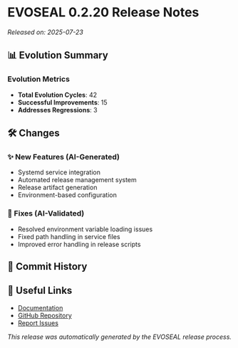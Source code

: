 # EVOSEAL 0.2.20 Release Notes

*Released on: 2025-07-23*

## 📊 Evolution Summary

### Evolution Metrics
- **Total Evolution Cycles**: 42
- **Successful Improvements**: 15
- **Addresses Regressions**: 3

## 🛠️ Changes

### ✨ New Features (AI-Generated)
- Systemd service integration
- Automated release management system
- Release artifact generation
- Environment-based configuration

### 🐛 Fixes (AI-Validated)
- Resolved environment variable loading issues
- Fixed path handling in service files
- Improved error handling in release scripts

## 📝 Commit History

## 🔗 Useful Links
- [Documentation](https://sha888.github.io/EVOSEAL/)
- [GitHub Repository](https://github.com/SHA888/EVOSEAL)
- [Report Issues](https://github.com/SHA888/EVOSEAL/issues)

*This release was automatically generated by the EVOSEAL release process.*